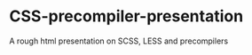 CSS-precompiler-presentation
============================

A rough html presentation on SCSS, LESS and precompilers